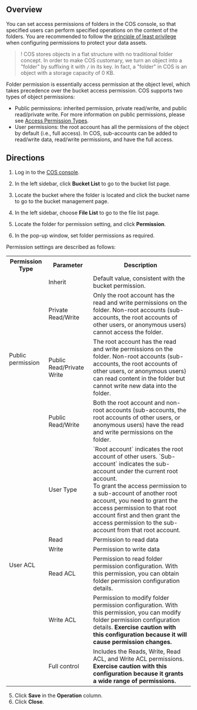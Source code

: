 ## Overview

You can set access permissions of folders in the COS console, so that specified users can perform specified operations on the content of the folders. You are recommended to follow the [principle of least privilege](https://intl.cloud.tencent.com/document/product/436/32972) when configuring permissions to protect your data assets.

>! COS stores objects in a flat structure with no traditional folder concept. In order to make COS customary, we turn an object into a "folder" by suffixing it with `/` in its key. In fact, a "folder" in COS is an object with a storage capacity of 0 KB.

Folder permission is essentially access permission at the object level, which takes precedence over the bucket access permission. COS supports two types of object permissions:

- Public permissions: inherited permission, private read/write, and public read/private write. For more information on public permissions, please see [Access Permission Types](https://intl.cloud.tencent.com/document/product/436/13324).
- User permissions: the root account has all the permissions of the object by default (i.e., full access). In COS, sub-accounts can be added to read/write data, read/write permissions, and have the full access.

## Directions

1. Log in to the [COS console](https://console.cloud.tencent.com/cos5).
2. In the left sidebar, click **Bucket List** to go to the bucket list page.
3. Locate the bucket where the folder is located and click the bucket name to go to the bucket management page.
4. In the left sidebar, choose **File List** to go to the file list page.
5. Locate the folder for permission setting, and click **Permission**.

6. In the pop-up window, set folder permissions as required.

Permission settings are described as follows:
<table>
   <tr>
      <th>Permission Type</th>
      <th>Parameter</th>
      <th>Description</th>
   </tr>
   <tr>
      <td rowspan="4">Public permission</td>
      <td>Inherit</td>
      <td>Default value, consistent with the bucket permission.</td>
   </tr>
   <tr>
      <td>Private Read/Write</td>
      <td>Only the root account has the read and write permissions on the folder. Non-root accounts (sub-accounts, the root accounts of other users, or anonymous users) cannot access the folder.</td>
   </tr>
   <tr>
      <td>Public Read/Private Write</td>
      <td>The root account has the read and write permissions on the folder. Non-root accounts (sub-accounts, the root accounts of other users, or anonymous users) can read content in the folder but cannot write new data into the folder.</td>
   </tr>
   <tr>
      <td>Public Read/Write</td>
      <td>Both the root account and non-root accounts (sub-accounts, the root accounts of other users, or anonymous users) have the read and write permissions on the folder.</td>
   </tr>
   <tr>
      <td rowspan="6">User ACL</td>
      <td>User Type</td>
      <td>`Root account` indicates the root account of other users. `Sub-account` indicates the sub-account under the current root account.<br>To grant the access permission to a sub-account of another root account, you need to grant the access permission to that root account first and then grant the access permission to the sub-account from that root account.</td>
   </tr>
   <tr>
      <td>Read</td>
      <td>Permission to read data</td>
   </tr>
   <tr>
      <td>Write</td>
      <td>Permission to write data</td>
   </tr>
   <tr>
      <td>Read ACL</td>
      <td>Permission to read folder permission configuration. With this permission, you can obtain folder permission configuration details.</td>
   </tr>
   <tr>
      <td>Write ACL</td>
			<td>Permission to modify folder permission configuration. With this permission, you can modify folder permission configuration details. <b>Exercise caution with this configuration because it will cause permission changes.</b></td>
   </tr>
   <tr>
      <td>Full control</td>
      <td>Includes the Reads, Write, Read ACL, and Write ACL permissions. <b>Exercise caution with this configuration because it grants a wide range of permissions.</b></td>
   </tr>
</table>




5. Click **Save** in the **Operation** column.
6. Click **Close**.



